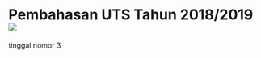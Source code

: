 # Pembahasan UTS Tahun 2018/2019 <img src="https://img.shields.io/badge/r-%23276DC3.svg?&style=for-the-badge&logo=r&logoColor=white"/> 

tinggal nomor 3

